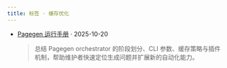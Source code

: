 ```yaml
---
title: 标签 · 缓存优化
---
```


- [Pagegen 运行手册](/zh/content/pagegen-handbook/) · 2025-10-20
  > 总结 Pagegen orchestrator 的阶段划分、CLI 参数、缓存策略与插件机制，帮助维护者快速定位生成问题并扩展新的自动化能力。
